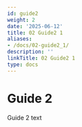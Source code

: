 ```yaml
---
id: guide2
weight: 2
date: '2025-06-12'
title: 02 Guide2 1
aliases:
- /docs/02-guide2_1/
description: ''
linkTitle: 02 Guide2 1
type: docs
---
```


# Guide 2

Guide 2 text
